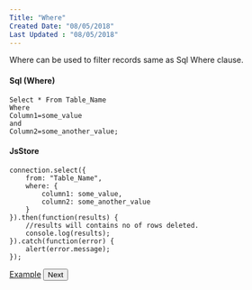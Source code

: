 ```yaml
---
Title: "Where"
Created Date: "08/05/2018"
Last Updated : "08/05/2018"
---
```


Where can be used to filter records same as Sql Where clause.

#### Sql (Where)

```
Select * From Table_Name
Where
Column1=some_value
and
Column2=some_another_value;
```

#### JsStore

```
connection.select({
    from: "Table_Name",
    where: {
        column1: some_value,
        column2: some_another_value
    }
}).then(function(results) {
    //results will contains no of rows deleted.
    console.log(results);
}).catch(function(error) {
    alert(error.message);
});
```

<p class="margin-top-40px center-align">
    <a class="btn info" target="_blank" href="/example/where">Example</a>
    <button class="btn info btnNext">Next</button>
</p>